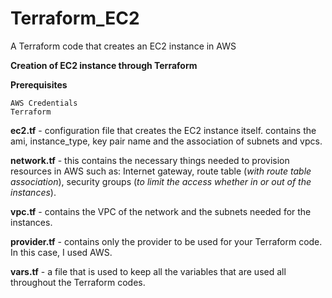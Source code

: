 # Terraform_EC2
A Terraform code that creates an EC2 instance in AWS

**Creation of EC2 instance through Terraform**

**Prerequisites**

    AWS Credentials
    Terraform
  
**ec2.tf** - configuration file that creates the EC2 instance itself. contains the ami, instance_type, key pair name and the association of subnets and vpcs. 

**network.tf** - this contains the necessary things needed to provision resources in AWS such as: Internet gateway, route table (*with route table association*), security groups (*to limit the access whether in or out of the instances*).

**vpc.tf** - contains the VPC of the network and the subnets needed for the instances. 

**provider.tf** - contains only the provider to be used for your Terraform code. In this case, I used AWS. 

**vars.tf** - a file that is used to keep all the variables that are used all throughout the Terraform codes. 

